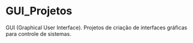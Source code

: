 # GUI_Projetos
GUI (Graphical User Interface). Projetos de criação de interfaces gráficas para controle de sistemas.
